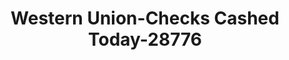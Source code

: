 ---
f_zip-code: 33168
f_state-code: FL
title: Western Union-Checks Cashed Today-28776
f_phone: 305-687-6800
f_city-only: Miami
f_address: 12297 Northwest 7Th Avenue North Miami
f_location-unique-id: '28776'
slug: western-union-checks-cashed-today-28776
updated-on: '2024-05-30T13:46:58.046Z'
created-on: '2024-05-30T13:36:59.803Z'
published-on: '2024-05-30T13:54:32.469Z'
f_city-state: cms/city/miami-fl.md
f_company: cms/company/western-union-checks-cashed-today.md
f_state: cms/state/florida.md
layout: '[payday-loan].html'
tags: payday-loan
---